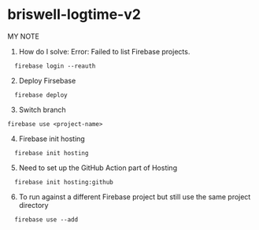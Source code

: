 # briswell-logtime-v2

MY NOTE

1. How do I solve: Error: Failed to list Firebase projects.

```
  firebase login --reauth
```

2. Deploy Firsebase

```
  firebase deploy
```

3. Switch branch

```
firebase use <project-name>
```

4. Firebase init hosting

```
  firebase init hosting
```

5. Need to set up the GitHub Action part of Hosting

```
  firebase init hosting:github
```

6. To run against a different Firebase project but still use the same project directory

```
  firebase use --add
```
